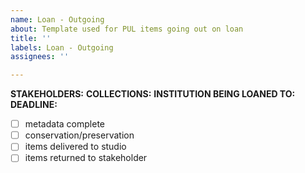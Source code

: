 ```yaml
---
name: Loan - Outgoing
about: Template used for PUL items going out on loan
title: ''
labels: Loan - Outgoing
assignees: ''

---
```


**STAKEHOLDERS:**
**COLLECTIONS:**
**INSTITUTION BEING LOANED TO:**
**DEADLINE:**
- [ ] metadata complete
- [ ] conservation/preservation
- [ ] items delivered to studio
- [ ] items returned to stakeholder
